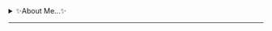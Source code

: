 <details>
  <summary>✨About Me...✨</summary>
  
<!--
### Recently 近期
### Projects 工程
### Currently 当前
### Favorite 喜好
### Get in touch with me
✒
-->

### I wish!

`0 Error(s), 0 Warning(s).`

### Now learning:

  1. STMicroelectronics
  
### What's next?

~As Home~

### 🔗Links

  * [HomePage](https://ryzone.github.io)
  * [Blog]()

</details>

- - -
<!--
### Resume
**Ryzone/Ryzone** is a ✨ _special_ ✨ repository because its `README.md` (this file) appears on your GitHub profile.

Here are some ideas to get you started:

- 🔭 I’m currently working on ...
- 🌱 I’m currently learning ...
- 👯 I’m looking to collaborate on ...
- 🤔 I’m looking for help with ...
- 💬 Ask me about ...
- 📫 How to reach me: ...
- 😄 Pronouns: ...
- ⚡ Fun fact: ...

<table><tr><td bgcolor=Black>
  <details>
    <summary>Test</summary>
  
  </details>
</td></tr></table>

|嵌套|表格|
|---:|:---|
|测试|可行|

- - -

-->
